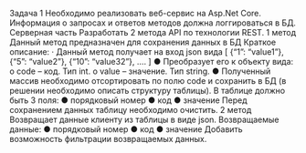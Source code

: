 Задача 1
Необходимо реализовать веб-сервис на Asp.Net Core. Информация о запросах и ответов методов должна логгироваться в БД.
Серверная часть
Разработать 2 метода API по технологии REST.
1 метод
Данный метод предназначен для сохранения данных в БД
Краткое описание:
·   	Данный метод получает на вход json вида
[
        	{“1”: “value1”},
        	{“5”: “value2”},
{“10”: “value32”},
….
]
●  	Преобразует его к объекту вида:
o   code – код. Тип int.
o   value – значение. Тип string.
●  	Полученный массив необходимо отсортировать по полю code и сохранить в БД (в решении необходимо описать структуру таблицы).
В таблице должно быть 3 поля:
●  	порядковый номер
●  	код
●  	значение
Перед сохранением данных таблицу необходимо очистить.
2 метод
Возвращает данные клиенту из таблицы в виде json.
Возвращаемые данные:
●  	порядковый номер
●  	код
●  	значение
Добавить возможность фильтрации возвращаемых данных.
